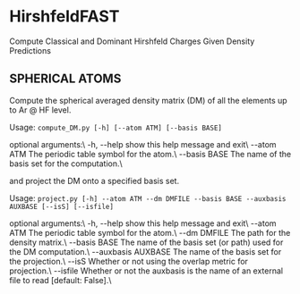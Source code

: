 # HirshfeldFAST
Compute Classical and Dominant Hirshfeld Charges Given Density Predictions

## SPHERICAL ATOMS

Compute the spherical averaged density matrix (DM) of all the elements up to Ar @ HF level.

Usage:
`compute_DM.py [-h] [--atom ATM] [--basis BASE]`

optional arguments:\\
  -h, --help    show this help message and exit\\
  --atom ATM    The periodic table symbol for the atom.\\
  --basis BASE  The name of the basis set for the computation.\\

and project the DM onto a specified basis set. 

Usage:
`project.py [-h] --atom ATM --dm DMFILE --basis BASE --auxbasis AUXBASE [--isS] [--isfile]`

optional arguments:\\
  -h, --help          show this help message and exit\\
  --atom ATM          The periodic table symbol for the atom.\\
  --dm DMFILE         The path for the density matrix.\\
  --basis BASE        The name of the basis set (or path) used for the DM computation.\\
  --auxbasis AUXBASE  The name of the basis set for the projection.\\
  --isS               Whether or not using the overlap metric for projection.\\
  --isfile            Whether or not the auxbasis is the name of an external file to read [default: False].\\




